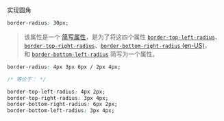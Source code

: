 实现圆角

```css
border-radius: 30px;
```

>该属性是一个 [简写属性](https://developer.mozilla.org/zh-CN/docs/Web/CSS/Shorthand_properties)，是为了将这四个属性 [`border-top-left-radius`](https://developer.mozilla.org/zh-CN/docs/Web/CSS/border-top-left-radius)、[`border-top-right-radius`](https://developer.mozilla.org/zh-CN/docs/Web/CSS/border-top-right-radius)、[`border-bottom-right-radius` (en-US)](https://developer.mozilla.org/en-US/docs/Web/CSS/border-bottom-right-radius "Currently only available in English (US)")，和 [`border-bottom-left-radius`](https://developer.mozilla.org/zh-CN/docs/Web/CSS/border-bottom-left-radius) 简写为一个属性。


```css
border-radius: 4px 3px 6px / 2px 4px;

/* 等价于： */

border-top-left-radius: 4px 2px;
border-top-right-radius: 3px 4px;
border-bottom-right-radius: 6px 2px;
border-bottom-left-radius: 3px 4px;

```